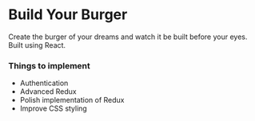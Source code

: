 # Build Your Burger
Create the burger of your dreams and watch it be built before your eyes. Built using React.

### Things to implement

- Authentication
- Advanced Redux
- Polish implementation of Redux
- Improve CSS styling
